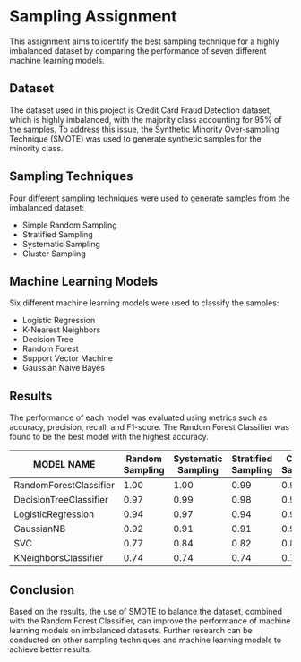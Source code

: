 # Sampling Assignment


This assignment aims to identify the best sampling technique for a highly imbalanced dataset by comparing the performance of seven different machine learning models.

## Dataset

The dataset used in this project is Credit Card Fraud Detection dataset, which is highly imbalanced, with the majority class accounting for 95% of the samples. To address this issue, the Synthetic Minority Over-sampling Technique (SMOTE) was used to generate synthetic samples for the minority class.

## Sampling Techniques

Four different sampling techniques were used to generate samples from the imbalanced dataset:

- Simple Random Sampling
- Stratified Sampling
- Systematic Sampling
- Cluster Sampling


## Machine Learning Models

Six different machine learning models were used to classify the samples:

- Logistic Regression
- K-Nearest Neighbors
- Decision Tree
- Random Forest
- Support Vector Machine
- Gaussian Naive Bayes

## Results

The performance of each model was evaluated using metrics such as accuracy, precision, recall, and F1-score. The Random Forest Classifier was found to be the best model with the highest accuracy.


| MODEL NAME             | Random Sampling | Systematic Sampling | Stratified Sampling | Cluster Sampling |
|------------------------|-----------------|---------------------|---------------------|------------------|
| RandomForestClassifier | 1.00            | 1.00                | 0.99                | 0.98             |
| DecisionTreeClassifier | 0.97            | 0.99                | 0.98                | 0.97             |
| LogisticRegression     | 0.94            | 0.97                | 0.94                | 0.97             |
| GaussianNB             | 0.92            | 0.91                | 0.91                | 0.94             |
| SVC                    | 0.77            | 0.84                | 0.82                | 0.86             |
| KNeighborsClassifier   | 0.74            | 0.74                | 0.74                | 0.75             |


## Conclusion

Based on the results, the use of SMOTE to balance the dataset, combined with the Random Forest Classifier, can improve the performance of machine learning models on imbalanced datasets. Further research can be conducted on other sampling techniques and machine learning models to achieve better results.
